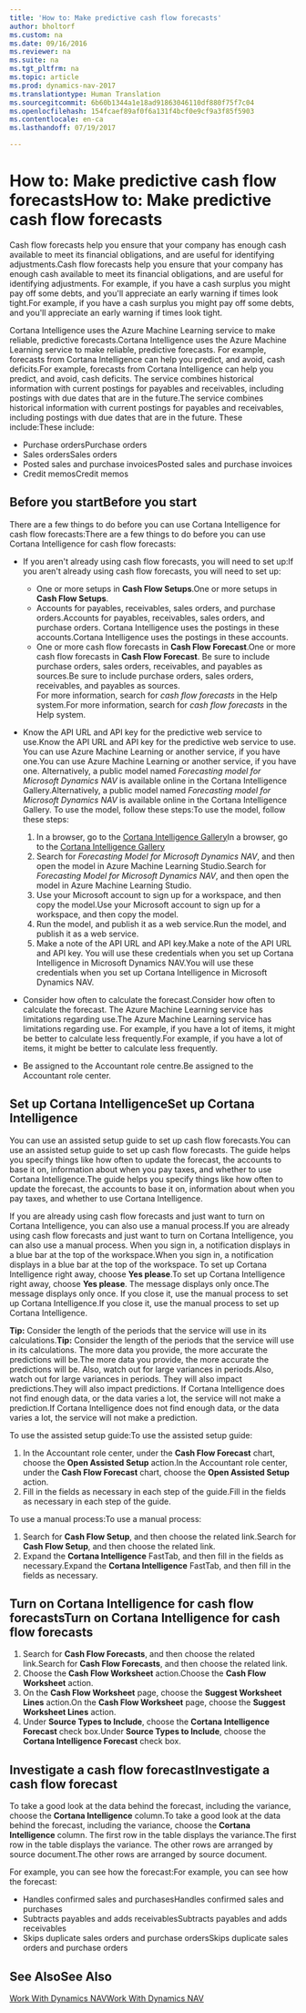 ```yaml
---
title: 'How to: Make predictive cash flow forecasts'
author: bholtorf
ms.custom: na
ms.date: 09/16/2016
ms.reviewer: na
ms.suite: na
ms.tgt_pltfrm: na
ms.topic: article
ms.prod: dynamics-nav-2017
ms.translationtype: Human Translation
ms.sourcegitcommit: 6b60b1344a1e18ad91863046110df880f75f7c04
ms.openlocfilehash: 154fcaef89af0f6a131f4bcf0e9cf9a3f85f5903
ms.contentlocale: en-ca
ms.lasthandoff: 07/19/2017

---
```


# <a name="how-to-make-predictive-cash-flow-forecasts"></a><span data-ttu-id="c2ff9-102">How to: Make predictive cash flow forecasts</span><span class="sxs-lookup"><span data-stu-id="c2ff9-102">How to: Make predictive cash flow forecasts</span></span>
<span data-ttu-id="c2ff9-103">Cash flow forecasts help you ensure that your company has enough cash available to meet its financial obligations, and are useful for identifying adjustments.</span><span class="sxs-lookup"><span data-stu-id="c2ff9-103">Cash flow forecasts help you ensure that your company has enough cash available to meet its financial obligations, and are useful for identifying adjustments.</span></span> <span data-ttu-id="c2ff9-104">For example, if you have a cash surplus you might pay off some debts, and you'll appreciate an early warning if times look tight.</span><span class="sxs-lookup"><span data-stu-id="c2ff9-104">For example, if you have a cash surplus you might pay off some debts, and you'll appreciate an early warning if times look tight.</span></span> 

<span data-ttu-id="c2ff9-105">Cortana Intelligence uses the Azure Machine Learning service to make reliable, predictive forecasts.</span><span class="sxs-lookup"><span data-stu-id="c2ff9-105">Cortana Intelligence uses the Azure Machine Learning service to make reliable, predictive forecasts.</span></span> <span data-ttu-id="c2ff9-106">For example, forecasts from Cortana Intelligence can help you predict, and avoid, cash deficits.</span><span class="sxs-lookup"><span data-stu-id="c2ff9-106">For example, forecasts from Cortana Intelligence can help you predict, and avoid, cash deficits.</span></span> <span data-ttu-id="c2ff9-107">The service combines historical information with current postings for payables and receivables, including postings with due dates that are in the future.</span><span class="sxs-lookup"><span data-stu-id="c2ff9-107">The service combines historical information with current postings for payables and receivables, including postings with due dates that are in the future.</span></span> <span data-ttu-id="c2ff9-108">These include:</span><span class="sxs-lookup"><span data-stu-id="c2ff9-108">These include:</span></span>
* <span data-ttu-id="c2ff9-109">Purchase orders</span><span class="sxs-lookup"><span data-stu-id="c2ff9-109">Purchase orders</span></span>
* <span data-ttu-id="c2ff9-110">Sales orders</span><span class="sxs-lookup"><span data-stu-id="c2ff9-110">Sales orders</span></span>
* <span data-ttu-id="c2ff9-111">Posted sales and purchase invoices</span><span class="sxs-lookup"><span data-stu-id="c2ff9-111">Posted sales and purchase invoices</span></span>
* <span data-ttu-id="c2ff9-112">Credit memos</span><span class="sxs-lookup"><span data-stu-id="c2ff9-112">Credit memos</span></span>

## <a name="before-you-start"></a><span data-ttu-id="c2ff9-113">Before you start</span><span class="sxs-lookup"><span data-stu-id="c2ff9-113">Before you start</span></span>  
<span data-ttu-id="c2ff9-114">There are a few things to do before you can use Cortana Intelligence for cash flow forecasts:</span><span class="sxs-lookup"><span data-stu-id="c2ff9-114">There are a few things to do before you can use Cortana Intelligence for cash flow forecasts:</span></span> 
* <span data-ttu-id="c2ff9-115">If you aren't already using cash flow forecasts, you will need to set up:</span><span class="sxs-lookup"><span data-stu-id="c2ff9-115">If you aren't already using cash flow forecasts, you will need to set up:</span></span>
    * <span data-ttu-id="c2ff9-116">One or more setups in **Cash Flow Setups**.</span><span class="sxs-lookup"><span data-stu-id="c2ff9-116">One or more setups in **Cash Flow Setups**.</span></span> 
    * <span data-ttu-id="c2ff9-117">Accounts for payables, receivables, sales orders, and purchase orders.</span><span class="sxs-lookup"><span data-stu-id="c2ff9-117">Accounts for payables, receivables, sales orders, and purchase orders.</span></span> <span data-ttu-id="c2ff9-118">Cortana Intelligence uses the postings in these accounts.</span><span class="sxs-lookup"><span data-stu-id="c2ff9-118">Cortana Intelligence uses the postings in these accounts.</span></span>
    * <span data-ttu-id="c2ff9-119">One or more cash flow forecasts in **Cash Flow Forecast**.</span><span class="sxs-lookup"><span data-stu-id="c2ff9-119">One or more cash flow forecasts in **Cash Flow Forecast**.</span></span> <span data-ttu-id="c2ff9-120">Be sure to include purchase orders, sales orders, receivables, and payables as sources.</span><span class="sxs-lookup"><span data-stu-id="c2ff9-120">Be sure to include purchase orders, sales orders, receivables, and payables as sources.</span></span>  
    <span data-ttu-id="c2ff9-121">For more information, search for _cash flow forecasts_ in the Help system.</span><span class="sxs-lookup"><span data-stu-id="c2ff9-121">For more information, search for _cash flow forecasts_ in the Help system.</span></span> 
* <span data-ttu-id="c2ff9-122">Know the API URL and API key for the predictive web service to use.</span><span class="sxs-lookup"><span data-stu-id="c2ff9-122">Know the API URL and API key for the predictive web service to use.</span></span>  
    <span data-ttu-id="c2ff9-123">You can use Azure Machine Learning or another service, if you have one.</span><span class="sxs-lookup"><span data-stu-id="c2ff9-123">You can use Azure Machine Learning or another service, if you have one.</span></span> <span data-ttu-id="c2ff9-124">Alternatively, a public model named _Forecasting model for Microsoft Dynamics NAV_ is available online in the Cortana Intelligence Gallery.</span><span class="sxs-lookup"><span data-stu-id="c2ff9-124">Alternatively, a public model named _Forecasting model for Microsoft Dynamics NAV_ is available online in the Cortana Intelligence Gallery.</span></span> <span data-ttu-id="c2ff9-125">To use the model, follow these steps:</span><span class="sxs-lookup"><span data-stu-id="c2ff9-125">To use the model, follow these steps:</span></span>

    1. <span data-ttu-id="c2ff9-126">In a browser, go to the [Cortana Intelligence Gallery](https://go.microsoft.com/fwlink/?linkid=828352)</span><span class="sxs-lookup"><span data-stu-id="c2ff9-126">In a browser, go to the [Cortana Intelligence Gallery](https://go.microsoft.com/fwlink/?linkid=828352)</span></span>
    2. <span data-ttu-id="c2ff9-127">Search for _Forecasting Model for Microsoft Dynamics NAV_, and then open the model in Azure Machine Learning Studio.</span><span class="sxs-lookup"><span data-stu-id="c2ff9-127">Search for _Forecasting Model for Microsoft Dynamics NAV_, and then open the model in Azure Machine Learning Studio.</span></span>
    3. <span data-ttu-id="c2ff9-128">Use your Microsoft account to sign up for a workspace, and then copy the model.</span><span class="sxs-lookup"><span data-stu-id="c2ff9-128">Use your Microsoft account to sign up for a workspace, and then copy the model.</span></span>
    4. <span data-ttu-id="c2ff9-129">Run the model, and publish it as a web service.</span><span class="sxs-lookup"><span data-stu-id="c2ff9-129">Run the model, and publish it as a web service.</span></span>
    5. <span data-ttu-id="c2ff9-130">Make a note of the API URL and API key.</span><span class="sxs-lookup"><span data-stu-id="c2ff9-130">Make a note of the API URL and API key.</span></span> <span data-ttu-id="c2ff9-131">You will use these credentials when you set up Cortana Intelligence in Microsoft Dynamics NAV.</span><span class="sxs-lookup"><span data-stu-id="c2ff9-131">You will use these credentials when you set up Cortana Intelligence in Microsoft Dynamics NAV.</span></span>  

* <span data-ttu-id="c2ff9-132">Consider how often to calculate the forecast.</span><span class="sxs-lookup"><span data-stu-id="c2ff9-132">Consider how often to calculate the forecast.</span></span> <span data-ttu-id="c2ff9-133">The Azure Machine Learning service has limitations regarding use.</span><span class="sxs-lookup"><span data-stu-id="c2ff9-133">The Azure Machine Learning service has limitations regarding use.</span></span> <span data-ttu-id="c2ff9-134">For example, if you have a lot of items, it might be better to calculate less frequently.</span><span class="sxs-lookup"><span data-stu-id="c2ff9-134">For example, if you have a lot of items, it might be better to calculate less frequently.</span></span> 
* <span data-ttu-id="c2ff9-135">Be assigned to the Accountant role centre.</span><span class="sxs-lookup"><span data-stu-id="c2ff9-135">Be assigned to the Accountant role center.</span></span> 

## <a name="set-up-cortana-intelligence"></a><span data-ttu-id="c2ff9-136">Set up Cortana Intelligence</span><span class="sxs-lookup"><span data-stu-id="c2ff9-136">Set up Cortana Intelligence</span></span>
<span data-ttu-id="c2ff9-137">You can use an assisted setup guide to set up cash flow forecasts.</span><span class="sxs-lookup"><span data-stu-id="c2ff9-137">You can use an assisted setup guide to set up cash flow forecasts.</span></span> <span data-ttu-id="c2ff9-138">The guide helps you specify things like how often to update the forecast, the accounts to base it on, information about when you pay taxes, and whether to use Cortana Intelligence.</span><span class="sxs-lookup"><span data-stu-id="c2ff9-138">The guide helps you specify things like how often to update the forecast, the accounts to base it on, information about when you pay taxes, and whether to use Cortana Intelligence.</span></span>  

<span data-ttu-id="c2ff9-139">If you are already using cash flow forecasts and just want to turn on Cortana Intelligence, you can also use a manual process.</span><span class="sxs-lookup"><span data-stu-id="c2ff9-139">If you are already using cash flow forecasts and just want to turn on Cortana Intelligence, you can also use a manual process.</span></span> <span data-ttu-id="c2ff9-140">When you sign in, a notification displays in a blue bar at the top of the workspace.</span><span class="sxs-lookup"><span data-stu-id="c2ff9-140">When you sign in, a notification displays in a blue bar at the top of the workspace.</span></span> <span data-ttu-id="c2ff9-141">To set up Cortana Intelligence right away, choose **Yes please**.</span><span class="sxs-lookup"><span data-stu-id="c2ff9-141">To set up Cortana Intelligence right away, choose **Yes please**.</span></span> <span data-ttu-id="c2ff9-142">The message displays only once.</span><span class="sxs-lookup"><span data-stu-id="c2ff9-142">The message displays only once.</span></span> <span data-ttu-id="c2ff9-143">If you close it, use the manual process to set up Cortana Intelligence.</span><span class="sxs-lookup"><span data-stu-id="c2ff9-143">If you close it, use the manual process to set up Cortana Intelligence.</span></span>  

<span data-ttu-id="c2ff9-144">**Tip:** Consider the length of the periods that the service will use in its calculations.</span><span class="sxs-lookup"><span data-stu-id="c2ff9-144">**Tip:** Consider the length of the periods that the service will use in its calculations.</span></span> <span data-ttu-id="c2ff9-145">The more data you provide, the more accurate the predictions will be.</span><span class="sxs-lookup"><span data-stu-id="c2ff9-145">The more data you provide, the more accurate the predictions will be.</span></span> <span data-ttu-id="c2ff9-146">Also, watch out for large variances in periods.</span><span class="sxs-lookup"><span data-stu-id="c2ff9-146">Also, watch out for large variances in periods.</span></span> <span data-ttu-id="c2ff9-147">They will also impact predictions.</span><span class="sxs-lookup"><span data-stu-id="c2ff9-147">They will also impact predictions.</span></span> <span data-ttu-id="c2ff9-148">If Cortana Intelligence does not find enough data, or the data varies a lot, the service will not make a prediction.</span><span class="sxs-lookup"><span data-stu-id="c2ff9-148">If Cortana Intelligence does not find enough data, or the data varies a lot, the service will not make a prediction.</span></span> 

<span data-ttu-id="c2ff9-149">To use the assisted setup guide:</span><span class="sxs-lookup"><span data-stu-id="c2ff9-149">To use the assisted setup guide:</span></span>
1. <span data-ttu-id="c2ff9-150">In the Accountant role center, under the **Cash Flow Forecast** chart, choose the **Open Assisted Setup** action.</span><span class="sxs-lookup"><span data-stu-id="c2ff9-150">In the Accountant role center, under the **Cash Flow Forecast** chart, choose the **Open Assisted Setup** action.</span></span>
2. <span data-ttu-id="c2ff9-151">Fill in the fields as necessary in each step of the guide.</span><span class="sxs-lookup"><span data-stu-id="c2ff9-151">Fill in the fields as necessary in each step of the guide.</span></span>

<span data-ttu-id="c2ff9-152">To use a manual process:</span><span class="sxs-lookup"><span data-stu-id="c2ff9-152">To use a manual process:</span></span>
1. <span data-ttu-id="c2ff9-153">Search for **Cash Flow Setup**, and then choose the related link.</span><span class="sxs-lookup"><span data-stu-id="c2ff9-153">Search for **Cash Flow Setup**, and then choose the related link.</span></span>
2. <span data-ttu-id="c2ff9-154">Expand the **Cortana Intelligence** FastTab, and then fill in the fields as necessary.</span><span class="sxs-lookup"><span data-stu-id="c2ff9-154">Expand the **Cortana Intelligence** FastTab, and then fill in the fields as necessary.</span></span>

## <a name="turn-on-cortana-intelligence-for-cash-flow-forecasts"></a><span data-ttu-id="c2ff9-155">Turn on Cortana Intelligence for cash flow forecasts</span><span class="sxs-lookup"><span data-stu-id="c2ff9-155">Turn on Cortana Intelligence for cash flow forecasts</span></span>
1. <span data-ttu-id="c2ff9-156">Search for **Cash Flow Forecasts**, and then choose the related link.</span><span class="sxs-lookup"><span data-stu-id="c2ff9-156">Search for **Cash Flow Forecasts**, and then choose the related link.</span></span>
2. <span data-ttu-id="c2ff9-157">Choose the **Cash Flow Worksheet** action.</span><span class="sxs-lookup"><span data-stu-id="c2ff9-157">Choose the **Cash Flow Worksheet** action.</span></span>
3. <span data-ttu-id="c2ff9-158">On the **Cash Flow Worksheet** page, choose the **Suggest Worksheet Lines** action.</span><span class="sxs-lookup"><span data-stu-id="c2ff9-158">On the **Cash Flow Worksheet** page, choose the **Suggest Worksheet Lines** action.</span></span>  
4. <span data-ttu-id="c2ff9-159">Under **Source Types to Include**, choose the **Cortana Intelligence Forecast** check box.</span><span class="sxs-lookup"><span data-stu-id="c2ff9-159">Under **Source Types to Include**, choose the **Cortana Intelligence Forecast** check box.</span></span>

## <a name="investigate-a-cash-flow-forecast"></a><span data-ttu-id="c2ff9-160">Investigate a cash flow forecast</span><span class="sxs-lookup"><span data-stu-id="c2ff9-160">Investigate a cash flow forecast</span></span>
<span data-ttu-id="c2ff9-161">To take a good look at the data behind the forecast, including the variance, choose the **Cortana Intelligence** column.</span><span class="sxs-lookup"><span data-stu-id="c2ff9-161">To take a good look at the data behind the forecast, including the variance, choose the **Cortana Intelligence** column.</span></span> <span data-ttu-id="c2ff9-162">The first row in the table displays the variance.</span><span class="sxs-lookup"><span data-stu-id="c2ff9-162">The first row in the table displays the variance.</span></span> <span data-ttu-id="c2ff9-163">The other rows are arranged by source document.</span><span class="sxs-lookup"><span data-stu-id="c2ff9-163">The other rows are arranged by source document.</span></span>  

<span data-ttu-id="c2ff9-164">For example, you can see how the forecast:</span><span class="sxs-lookup"><span data-stu-id="c2ff9-164">For example, you can see how the forecast:</span></span>    
* <span data-ttu-id="c2ff9-165">Handles confirmed sales and purchases</span><span class="sxs-lookup"><span data-stu-id="c2ff9-165">Handles confirmed sales and purchases</span></span> 
* <span data-ttu-id="c2ff9-166">Subtracts payables and adds receivables</span><span class="sxs-lookup"><span data-stu-id="c2ff9-166">Subtracts payables and adds receivables</span></span>
* <span data-ttu-id="c2ff9-167">Skips duplicate sales orders and purchase orders</span><span class="sxs-lookup"><span data-stu-id="c2ff9-167">Skips duplicate sales orders and purchase orders</span></span>

## <a name="see-also"></a><span data-ttu-id="c2ff9-168">See Also</span><span class="sxs-lookup"><span data-stu-id="c2ff9-168">See Also</span></span>  
[<span data-ttu-id="c2ff9-169">Work With Dynamics NAV</span><span class="sxs-lookup"><span data-stu-id="c2ff9-169">Work With Dynamics NAV</span></span>](ui-work-product.md)

